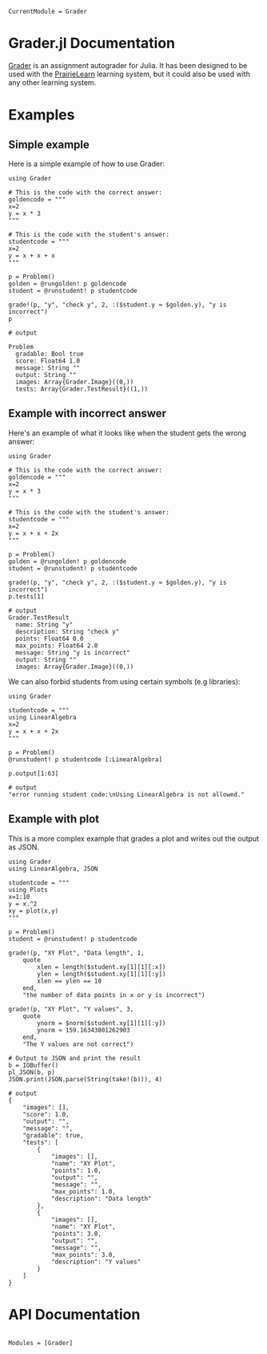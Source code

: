 ```@meta
CurrentModule = Grader
```

# Grader.jl Documentation

[Grader](https://github.com/ctessum/Grader.jl) is an assignment autograder for Julia.
It has been designed to be used with the [PrairieLearn](https://prairielearn.readthedocs.io/en/latest/) learning system, 
but it could also be used with any other learning system.


# Examples

## Simple example

Here is a simple example of how to use Grader:

```jldoctest
using Grader 

# This is the code with the correct answer:
goldencode = """
x=2
y = x * 3
"""

# This is the code with the student's answer:
studentcode = """
x=2
y = x + x + x
"""

p = Problem()
golden = @rungolden! p goldencode
student = @runstudent! p studentcode

grade!(p, "y", "check y", 2, :($student.y ≈ $golden.y), "y is incorrect")
p

# output

Problem
  gradable: Bool true
  score: Float64 1.0
  message: String ""
  output: String ""
  images: Array{Grader.Image}((0,))
  tests: Array{Grader.TestResult}((1,))
```

## Example with incorrect answer

Here's an example of what it looks like when the student gets the wrong answer:

```jldoctest
using Grader

# This is the code with the correct answer:
goldencode = """
x=2
y = x * 3
"""

# This is the code with the student's answer:
studentcode = """
x=2
y = x + x + 2x
"""

p = Problem()
golden = @rungolden! p goldencode
student = @runstudent! p studentcode

grade!(p, "y", "check y", 2, :($student.y ≈ $golden.y), "y is incorrect")
p.tests[1]

# output
Grader.TestResult
  name: String "y"
  description: String "check y"
  points: Float64 0.0
  max_points: Float64 2.0
  message: String "y is incorrect"
  output: String ""
  images: Array{Grader.Image}((0,))
```

We can also forbid students from using certain symbols (e.g libraries):

```jldoctest
using Grader

studentcode = """
using LinearAlgebra
x=2
y = x + x + 2x
"""

p = Problem()
@runstudent! p studentcode [:LinearAlgebra]

p.output[1:63]

# output
"error running student code:\nUsing LinearAlgebra is not allowed."

```

## Example with plot

This is a more complex example that grades a plot and writes out the output as JSON.

```jldoctest
using Grader
using LinearAlgebra, JSON

studentcode = """
using Plots
x=1:10
y = x.^2
xy = plot(x,y)
"""

p = Problem()
student = @runstudent! p studentcode

grade!(p, "XY Plot", "Data length", 1, 
    quote
        xlen = length($student.xy[1][1][:x])
        ylen = length($student.xy[1][1][:y])
        xlen == ylen == 10
    end, 
    "the number of data points in x or y is incorrect")

grade!(p, "XY Plot", "Y values", 3, 
    quote
        ynorm = $norm($student.xy[1][1][:y])
        ynorm ≈ 159.16343801262903
    end, 
    "The Y values are not correct")

# Output to JSON and print the result
b = IOBuffer()
pl_JSON(b, p)
JSON.print(JSON.parse(String(take!(b))), 4)

# output
{
    "images": [],
    "score": 1.0,
    "output": "",
    "message": "",
    "gradable": true,
    "tests": [
        {
            "images": [],
            "name": "XY Plot",
            "points": 1.0,
            "output": "",
            "message": "",
            "max_points": 1.0,
            "description": "Data length"
        },
        {
            "images": [],
            "name": "XY Plot",
            "points": 3.0,
            "output": "",
            "message": "",
            "max_points": 3.0,
            "description": "Y values"
        }
    ]
}
```

# API Documentation

```@index
```

```@autodocs
Modules = [Grader]
```
